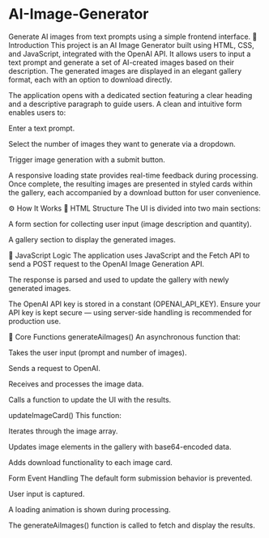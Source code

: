 # AI-Image-Generator
Generate AI images from text prompts using a simple frontend interface.
🧠 Introduction
This project is an AI Image Generator built using HTML, CSS, and JavaScript, integrated with the OpenAI API. It allows users to input a text prompt and generate a set of AI-created images based on their description. The generated images are displayed in an elegant gallery format, each with an option to download directly.

The application opens with a dedicated section featuring a clear heading and a descriptive paragraph to guide users. A clean and intuitive form enables users to:

Enter a text prompt.

Select the number of images they want to generate via a dropdown.

Trigger image generation with a submit button.

A responsive loading state provides real-time feedback during processing. Once complete, the resulting images are presented in styled cards within the gallery, each accompanied by a download button for user convenience.

⚙️ How It Works
🔧 HTML Structure
The UI is divided into two main sections:

A form section for collecting user input (image description and quantity).

A gallery section to display the generated images.

🧠 JavaScript Logic
The application uses JavaScript and the Fetch API to send a POST request to the OpenAI Image Generation API.

The response is parsed and used to update the gallery with newly generated images.

The OpenAI API key is stored in a constant (OPENAI_API_KEY). Ensure your API key is kept secure — using server-side handling is recommended for production use.

🔁 Core Functions
generateAiImages()
An asynchronous function that:

Takes the user input (prompt and number of images).

Sends a request to OpenAI.

Receives and processes the image data.

Calls a function to update the UI with the results.

updateImageCard()
This function:

Iterates through the image array.

Updates image elements in the gallery with base64-encoded data.

Adds download functionality to each image card.

Form Event Handling
The default form submission behavior is prevented.

User input is captured.

A loading animation is shown during processing.

The generateAiImages() function is called to fetch and display the results.
